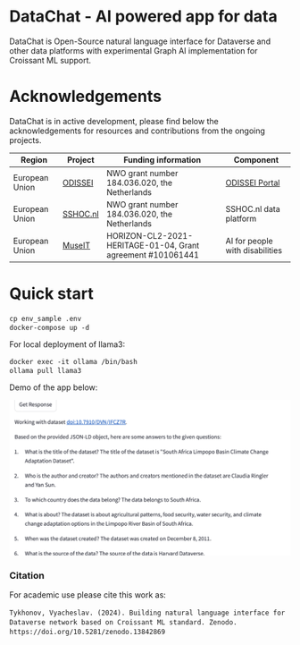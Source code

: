# DataChat - AI powered app for data
DataChat is Open-Source natural language interface for Dataverse and other data platforms with experimental Graph AI implementation for Croissant ML support.

# Acknowledgements
DataChat is in active development, please find below the acknowledgements for resources and contributions from the ongoing projects.

Region | Project  | Funding information | Component |
| ------------- | ------------- | ------------- | ------------- |
| European Union | [ODISSEI](http://odissei-data.nl) | NWO grant number 184.036.020, the Netherlands | [ODISSEI Portal](http://portal.odissei.nl) |
| European Union | [SSHOC.nl](https://www.nwo.nl/projecten/184036020) | NWO grant number 184.036.020, the Netherlands | SSHOC.nl data platform |
| European Union | [MuseIT](https://www.muse-it.eu) | HORIZON-CL2-2021-HERITAGE-01-04, Grant agreement #101061441 | AI for people with disabilities |

# Quick start
```
cp env_sample .env
docker-compose up -d
```

For local deployment of llama3:
```
docker exec -it ollama /bin/bash
ollama pull llama3
```
Demo of the app below:

![Demo of Feature](docs/demo.gif)

### Citation

For academic use please cite this work as:

``
Tykhonov, Vyacheslav. (2024). Building natural language interface for Dataverse network based on Croissant ML standard. Zenodo. https://doi.org/10.5281/zenodo.13842869
``
